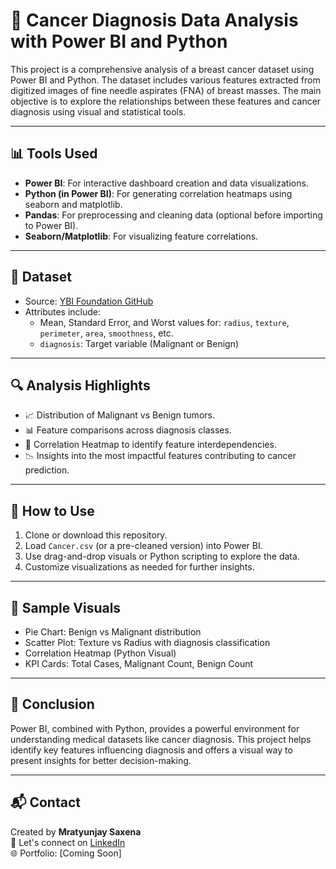 # 🧬 Cancer Diagnosis Data Analysis with Power BI and Python

This project is a comprehensive analysis of a breast cancer dataset using Power BI and Python. The dataset includes various features extracted from digitized images of fine needle aspirates (FNA) of breast masses. The main objective is to explore the relationships between these features and cancer diagnosis using visual and statistical tools.

---

## 📊 Tools Used

- **Power BI**: For interactive dashboard creation and data visualizations.
- **Python (in Power BI)**: For generating correlation heatmaps using seaborn and matplotlib.
- **Pandas**: For preprocessing and cleaning data (optional before importing to Power BI).
- **Seaborn/Matplotlib**: For visualizing feature correlations.

---

## 📁 Dataset

- Source: [YBI Foundation GitHub](https://github.com/YBIFoundation/Dataset/raw/main/Cancer.csv)
- Attributes include:
  - Mean, Standard Error, and Worst values for: `radius`, `texture`, `perimeter`, `area`, `smoothness`, etc.
  - `diagnosis`: Target variable (Malignant or Benign)

---

## 🔍 Analysis Highlights

- 📈 Distribution of Malignant vs Benign tumors.
- 📊 Feature comparisons across diagnosis classes.
- 🧩 Correlation Heatmap to identify feature interdependencies.
- 📉 Insights into the most impactful features contributing to cancer prediction.

---

## 📌 How to Use

1. Clone or download this repository.
2. Load `Cancer.csv` (or a pre-cleaned version) into Power BI.
3. Use drag-and-drop visuals or Python scripting to explore the data.
4. Customize visualizations as needed for further insights.

---

## 📸 Sample Visuals

- Pie Chart: Benign vs Malignant distribution
- Scatter Plot: Texture vs Radius with diagnosis classification
- Correlation Heatmap (Python Visual)
- KPI Cards: Total Cases, Malignant Count, Benign Count

---

## 🧠 Conclusion

Power BI, combined with Python, provides a powerful environment for understanding medical datasets like cancer diagnosis. This project helps identify key features influencing diagnosis and offers a visual way to present insights for better decision-making.

---

## 📬 Contact

Created by **Mratyunjay Saxena**  
📧 Let's connect on [LinkedIn](https://www.linkedin.com/in/mratyunjaysaxena)  
🌐 Portfolio: [Coming Soon]
